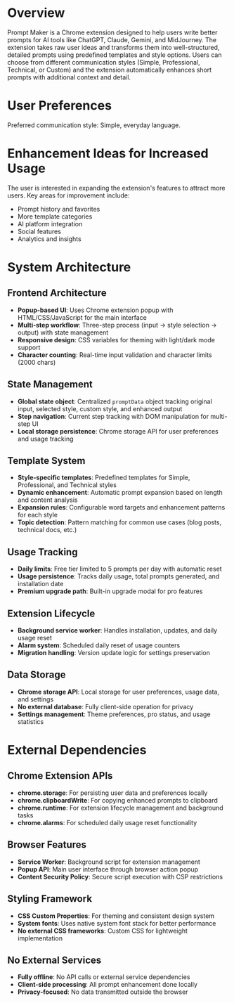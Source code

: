 # Overview

Prompt Maker is a Chrome extension designed to help users write better prompts for AI tools like ChatGPT, Claude, Gemini, and MidJourney. The extension takes raw user ideas and transforms them into well-structured, detailed prompts using predefined templates and style options. Users can choose from different communication styles (Simple, Professional, Technical, or Custom) and the extension automatically enhances short prompts with additional context and detail.

# User Preferences

Preferred communication style: Simple, everyday language.

# Enhancement Ideas for Increased Usage

The user is interested in expanding the extension's features to attract more users. Key areas for improvement include:
- Prompt history and favorites
- More template categories 
- AI platform integration
- Social features
- Analytics and insights

# System Architecture

## Frontend Architecture
- **Popup-based UI**: Uses Chrome extension popup with HTML/CSS/JavaScript for the main interface
- **Multi-step workflow**: Three-step process (input → style selection → output) with state management
- **Responsive design**: CSS variables for theming with light/dark mode support
- **Character counting**: Real-time input validation and character limits (2000 chars)

## State Management
- **Global state object**: Centralized `promptData` object tracking original input, selected style, custom style, and enhanced output
- **Step navigation**: Current step tracking with DOM manipulation for multi-step UI
- **Local storage persistence**: Chrome storage API for user preferences and usage tracking

## Template System
- **Style-specific templates**: Predefined templates for Simple, Professional, and Technical styles
- **Dynamic enhancement**: Automatic prompt expansion based on length and content analysis
- **Expansion rules**: Configurable word targets and enhancement patterns for each style
- **Topic detection**: Pattern matching for common use cases (blog posts, technical docs, etc.)

## Usage Tracking
- **Daily limits**: Free tier limited to 5 prompts per day with automatic reset
- **Usage persistence**: Tracks daily usage, total prompts generated, and installation date
- **Premium upgrade path**: Built-in upgrade modal for pro features

## Extension Lifecycle
- **Background service worker**: Handles installation, updates, and daily usage reset
- **Alarm system**: Scheduled daily reset of usage counters
- **Migration handling**: Version update logic for settings preservation

## Data Storage
- **Chrome storage API**: Local storage for user preferences, usage data, and settings
- **No external database**: Fully client-side operation for privacy
- **Settings management**: Theme preferences, pro status, and usage statistics

# External Dependencies

## Chrome Extension APIs
- **chrome.storage**: For persisting user data and preferences locally
- **chrome.clipboardWrite**: For copying enhanced prompts to clipboard
- **chrome.runtime**: For extension lifecycle management and background tasks
- **chrome.alarms**: For scheduled daily usage reset functionality

## Browser Features
- **Service Worker**: Background script for extension management
- **Popup API**: Main user interface through browser action popup
- **Content Security Policy**: Secure script execution with CSP restrictions

## Styling Framework
- **CSS Custom Properties**: For theming and consistent design system
- **System fonts**: Uses native system font stack for better performance
- **No external CSS frameworks**: Custom CSS for lightweight implementation

## No External Services
- **Fully offline**: No API calls or external service dependencies
- **Client-side processing**: All prompt enhancement done locally
- **Privacy-focused**: No data transmitted outside the browser